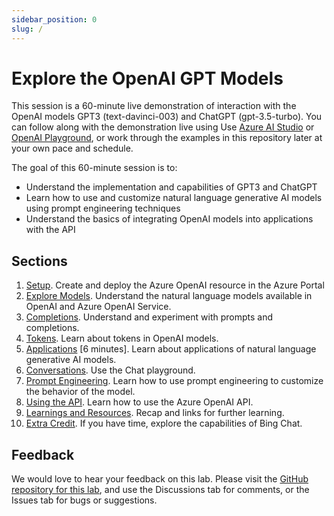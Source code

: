 ```yaml
---
sidebar_position: 0
slug: /
---
```


# Explore the OpenAI GPT Models

This session is a 60-minute live demonstration of interaction with the OpenAI models GPT3 (text-davinci-003) and ChatGPT (gpt-3.5-turbo). You can follow along with the demonstration live using Use [Azure AI Studio](https://oai.azure.com/portal) or [OpenAI Playground](https://platform.openai.com/playground), or work through the examples in this repository later at your own pace and schedule.

The goal of this 60-minute session is to:
  * Understand the implementation and capabilities of GPT3 and ChatGPT
  * Learn how to use and customize natural language generative AI models using prompt engineering techniques
  * Understand the basics of integrating OpenAI models into applications with the API

## Sections

1. [Setup](Setup). Create and deploy the Azure OpenAI resource in the Azure Portal
2. [Explore Models](Explore-Models). Understand the natural language models available in OpenAI and Azure OpenAI Service.
3. [Completions](Completions). Understand and experiment with prompts and completions.
4. [Tokens](Tokens). Learn about tokens in OpenAI models.
5. [Applications](Applications) [6 minutes]. Learn about applications of natural language generative AI models.
6. [Conversations](Conversations). Use the Chat playground.
7. [Prompt Engineering](Prompt-Engineering). Learn how to use prompt engineering to customize the behavior of the model.
8. [Using the API](Using-the-API). Learn how to use the Azure OpenAI API.
9. [Learnings and Resources](Learnings-and-Resources). Recap and links for further learning.
10. [Extra Credit](Extra-Credit). If you have time, explore the capabilities of Bing Chat.

## Feedback

We would love to hear your feedback on this lab. Please visit the [GitHub repository for this lab](https://github.com/revodavid/OpenAI-Lab-UCB), and use the Discussions tab for comments, or the Issues tab for bugs or suggestions.



  




  
